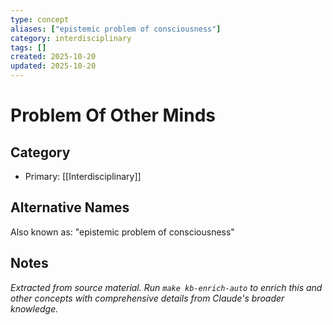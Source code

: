 ```yaml
---
type: concept
aliases: ["epistemic problem of consciousness"]
category: interdisciplinary
tags: []
created: 2025-10-20
updated: 2025-10-20
---
```


# Problem Of Other Minds

## Category

- Primary: [[Interdisciplinary]]

## Alternative Names

Also known as: "epistemic problem of consciousness"

## Notes

*Extracted from source material. Run `make kb-enrich-auto` to enrich this and other concepts with comprehensive details from Claude's broader knowledge.*

